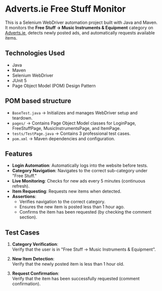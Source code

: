 # Adverts.ie Free Stuff Monitor

This is a Selenium WebDriver automation project built with Java and Maven.  
It monitors the **Free Stuff → Music Instruments & Equipment** category on [Adverts.ie](https://www.adverts.ie/), detects newly posted ads, and automatically requests available items.

## Technologies Used

- Java
- Maven
- Selenium WebDriver
- JUnit 5
- Page Object Model (POM) Design Pattern

## POM based structure

- `BaseTest.java` → Initializes and manages WebDriver setup and teardown.
- `pages/` → Contains Page Object Model classes for LoginPage, FreeStuffPage, MusicInstrumentsPage, and ItemPage.
- `tests/TestPage.java` → Contains 3 professional test cases.
- `pom.xml` → Maven dependencies and configuration.

## Features

- **Login Automation**: Automatically logs into the website before tests.
- **Category Navigation**: Navigates to the correct sub-category under "Free Stuff."
- **Live Monitoring**: Checks for new ads every 5 minutes (continuous refresh).
- **Item Requesting**: Requests new items when detected.
- **Assertions**: 
  - Verifies navigation to the correct category.
  - Ensures the new item is posted less than 1 hour ago.
  - Confirms the item has been requested (by checking the comment section).

## Test Cases

1. **Category Verification**:  
   Verify that the user is in "Free Stuff → Music Instruments & Equipment".

2. **New Item Detection**:  
   Verify that the newly posted item is less than 1 hour old.

3. **Request Confirmation**:  
   Verify that the item has been successfully requested (comment confirmation).

